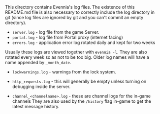 This directory contains Evennia's log files. The existence of this README.md file is also necessary
to correctly include the log directory in git (since log files are ignored by git and you can't
commit an empty directory). 

- `server.log` - log file from the game Server.
- `portal.log` - log file from Portal proxy (internet facing)
- `errors.log` - application error log rotated daily and kept for two weeks

Usually these logs are viewed together with `evennia -l`. They are also rotated every week so as not
to be too big. Older log names will have a name appended by `_month_date`. 
 
- `lockwarnings.log` - warnings from the lock system.
- `http_requests.log` - this will generally be empty unless turning on debugging inside the server.

- `channel_<channelname>.log` - these are channel logs for the in-game channels They are also used
  by the `/history` flag in-game to get the latest message history. 
